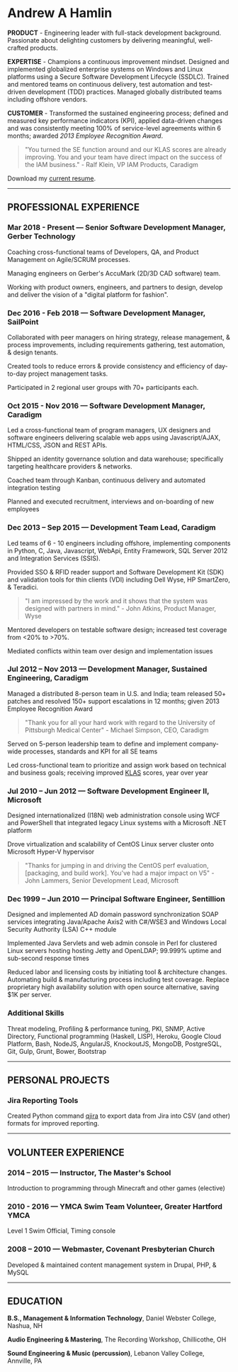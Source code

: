 # Andrew A Hamlin

**PRODUCT** - Engineering leader with full-stack development background. Passionate about delighting customers by delivering meaningful, well-crafted products.

**EXPERTISE** - Champions a continuous improvement mindset. Designed and implemented globalized enterprise systems on Windows and Linux platforms using a Secure Software Development Lifecycle (SSDLC). Trained and mentored teams on continuous delivery, test automation and test-driven development (TDD) practices. Managed globally distributed teams including offshore vendors. 

**CUSTOMER** - Transformed the sustained engineering process; defined and measured key performance indicators (KPI), applied data-driven changes and was consistently meeting 100% of service-level agreements within 6 months; awarded _2013 Employee Recognition Award_.

> "You turned the SE function around and our KLAS scores are already improving. You and your team have direct impact on the success of the IAM business." - Ralf Klein, VP IAM Products, Caradigm


Download my [current resume](/files/andrew_hamlin_resume_2018.pdf).

---

## PROFESSIONAL EXPERIENCE

### Mar 2018 - Present &#8212; Senior Software Development Manager, Gerber Technology

Coaching cross-functional teams of Developers, QA, and Product Management on Agile/SCRUM processes. 

Managing engineers on Gerber's AccuMark (2D/3D CAD software) team.

Working with product owners, engineers, and partners to design, develop and deliver the vision of a &quot;digital platform for fashion&quot;. 

### Dec 2016 - Feb 2018 &#8212; Software Development Manager, SailPoint

Collaborated with peer managers on hiring strategy, release management, & process improvements, including requirements gathering, test automation, & design tenants. 

Created tools to reduce errors & provide consistency and efficiency of day-to-day project management tasks. 

Participated in 2 regional user groups with 70+ participants each.

### Oct 2015 - Nov 2016 &#8212; Software Development Manager, Caradigm

Led a cross-functional team of program managers, UX designers and software engineers delivering scalable web apps using Javascript/AJAX, HTML/CSS, JSON and REST APIs.

Shipped an identity governance solution and data warehouse; specifically targeting healthcare providers & networks. 

Coached team through Kanban, continuous delivery and automated integration testing

Planned and executed recruitment, interviews and on-boarding of new employees

### Dec 2013 – Sep 2015 &#8212; Development Team Lead, Caradigm

Led teams of 6 - 10 engineers including offshore, implementing components in Python, C, Java, Javascript, WebApi, Entity Framework, SQL Server 2012 and Integration Services (SSIS).

Provided SSO & RFID reader support and Software Development Kit (SDK) and validation tools for thin clients (VDI) including Dell Wyse, HP SmartZero, & Teradici.

> "I am impressed by the work and it shows that the system was designed with partners in mind." - John Atkins, Product Manager, Wyse

Mentored developers on testable software design; increased test coverage from <20% to >70%.

Mediated conflicts within team over design and implementation issues

### Jul 2012 – Nov 2013 &#8212; Development Manager, Sustained Engineering, Caradigm

Managed a distributed 8-person team in U.S. and India; team released 50+ patches and resolved 150+ support escalations in 12 months; given 2013 Employee Recognition Award

> "Thank you for all your hard work with regard to the University of Pittsburgh Medical Center" - Michael Simpson, CEO, Caradigm

Served on 5-person leadership team to define and implement company-wide processes, standards and KPI for all SE teams

Led cross-functional team to prioritize and assign work based on technical and business goals; receiving improved [KLAS](www.klasresearch.com) scores, year over year

### Jul 2010 – Jun 2012 &#8212; Software Development Engineer II, Microsoft

Designed internationalized (I18N) web administration console using WCF and PowerShell that integrated legacy Linux systems with a Microsoft .NET platform

Drove virtualization and scalability of CentOS Linux server cluster onto Microsoft Hyper-V hypervisor

> "Thanks for jumping in and driving the CentOS perf evaluation, [packaging, and build work]. You've had a major impact on V5" - John Lammers, Senior Development Lead, Microsoft

### Dec 1999 – Jun 2010 &#8212; Principal Software Engineer, Sentillion

Designed and implemented AD domain password synchronization SOAP services integrating Java/Apache Axis2 with C#/WSE3 and Windows Local Security Authority (LSA) C++ module

Implemented Java Servlets and web admin console in Perl for clustered Linux servers hosting hosting Jetty and OpenLDAP; 99.999% uptime and sub-second response times

Reduced labor and licensing costs by initiating tool & architecture changes. Automating build & manufacturing process including test coverage. Replace proprietary high availability solution with open source alternative, saving $1K per server.

### Additional Skills

Threat modeling, Profiling & performance tuning, PKI, SNMP, Active Directory, Functional programming (Haskell, LISP), Heroku, Google Cloud Platform, Bash, NodeJS, AngularJS, KnockoutJS, MongoDB, PostgreSQL, Git, Gulp, Grunt, Bower, Bootstrap

---

## PERSONAL PROJECTS

### Jira Reporting Tools

Created Python command [qjira](https://github.com/aahamlin/jira_reporting_scripts) to export data from Jira into CSV (and other) formats for improved reporting.

---

## VOLUNTEER EXPERIENCE

### 2014 – 2015 &#8212; Instructor, The Master's School

Introduction to programming through Minecraft and other games (elective)

### 2010 - 2016 &#8212; YMCA Swim Team Volunteer, Greater Hartford YMCA

Level 1 Swim Official, Timing console

### 2008 – 2010 &#8212; Webmaster, Covenant Presbyterian Church

Developed & maintained content management system in Drupal, PHP, & MySQL

---

## EDUCATION

**B.S., Management & Information Technology**, Daniel Webster College, Nashua, NH

**Audio Engineering & Mastering**, The Recording Workshop, Chillicothe, OH

**Sound Engineering & Music (percussion)**, Lebanon Valley College, Annville, PA

